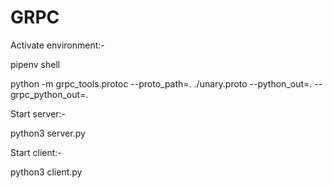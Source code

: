 # GRPC

Activate environment:-

pipenv shell

python -m grpc_tools.protoc --proto_path=. ./unary.proto --python_out=. --grpc_python_out=.

Start server:-

python3 server.py


Start client:-

python3 client.py
